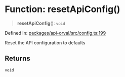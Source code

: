 # Function: resetApiConfig()

> **resetApiConfig**(): `void`

Defined in: [packages/api-orval/src/config.ts:199](https://github.com/the-inconvenience-store/mono-example/blob/77ed7dd80da67d5d4a2bd8320e638952ed491201/packages/api-orval/src/config.ts#L199)

Reset the API configuration to defaults

## Returns

`void`
